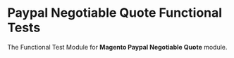 # Paypal Negotiable Quote Functional Tests

The Functional Test Module for **Magento Paypal Negotiable Quote** module.
